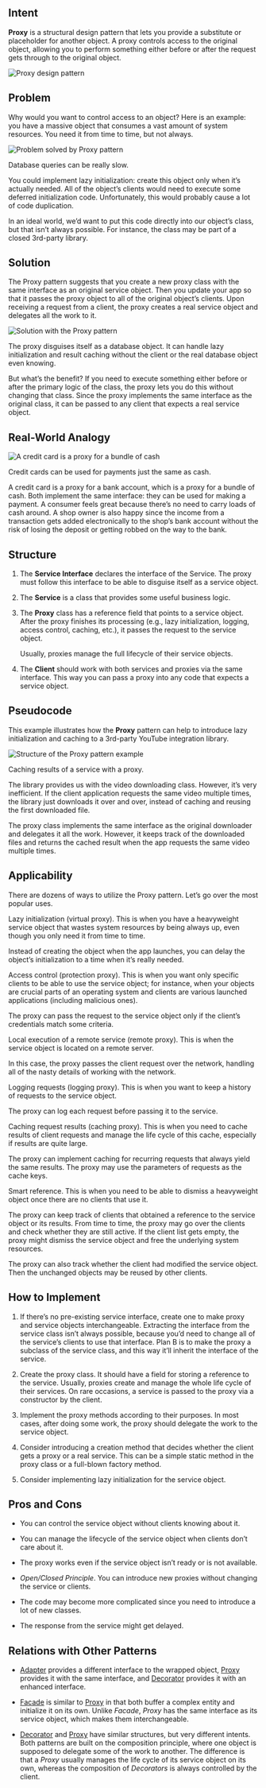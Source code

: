 ## Intent

**Proxy** is a structural design pattern that lets you provide a substitute or placeholder for another object. A proxy controls access to the original object, allowing you to perform something either before or after the request gets through to the original object.

![Proxy design pattern](https://refactoring.guru/images/patterns/content/proxy/proxy.png)

## Problem

Why would you want to control access to an object? Here is an example: you have a massive object that consumes a vast amount of system resources. You need it from time to time, but not always.

![Problem solved by Proxy pattern](https://refactoring.guru/images/patterns/diagrams/proxy/problem-en.png)

Database queries can be really slow.

You could implement lazy initialization: create this object only when it’s actually needed. All of the object’s clients would need to execute some deferred initialization code. Unfortunately, this would probably cause a lot of code duplication.

In an ideal world, we’d want to put this code directly into our object’s class, but that isn’t always possible. For instance, the class may be part of a closed 3rd-party library.

## Solution

The Proxy pattern suggests that you create a new proxy class with the same interface as an original service object. Then you update your app so that it passes the proxy object to all of the original object’s clients. Upon receiving a request from a client, the proxy creates a real service object and delegates all the work to it.

![Solution with the Proxy pattern](https://refactoring.guru/images/patterns/diagrams/proxy/solution-en.png)

The proxy disguises itself as a database object. It can handle lazy initialization and result caching without the client or the real database object even knowing.

But what’s the benefit? If you need to execute something either before or after the primary logic of the class, the proxy lets you do this without changing that class. Since the proxy implements the same interface as the original class, it can be passed to any client that expects a real service object.

## Real-World Analogy

![A credit card is a proxy for a bundle of cash](https://refactoring.guru/images/patterns/diagrams/proxy/live-example.png)

Credit cards can be used for payments just the same as cash.

A credit card is a proxy for a bank account, which is a proxy for a bundle of cash. Both implement the same interface: they can be used for making a payment. A consumer feels great because there’s no need to carry loads of cash around. A shop owner is also happy since the income from a transaction gets added electronically to the shop’s bank account without the risk of losing the deposit or getting robbed on the way to the bank.

## Structure

1.  The **Service Interface** declares the interface of the Service. The proxy must follow this interface to be able to disguise itself as a service object.
    
2.  The **Service** is a class that provides some useful business logic.
    
3.  The **Proxy** class has a reference field that points to a service object. After the proxy finishes its processing (e.g., lazy initialization, logging, access control, caching, etc.), it passes the request to the service object.
    
    Usually, proxies manage the full lifecycle of their service objects.
    
4.  The **Client** should work with both services and proxies via the same interface. This way you can pass a proxy into any code that expects a service object.
    

## Pseudocode

This example illustrates how the **Proxy** pattern can help to introduce lazy initialization and caching to a 3rd-party YouTube integration library.

![Structure of the Proxy pattern example](https://refactoring.guru/images/patterns/diagrams/proxy/example.png)

Caching results of a service with a proxy.

The library provides us with the video downloading class. However, it’s very inefficient. If the client application requests the same video multiple times, the library just downloads it over and over, instead of caching and reusing the first downloaded file.

The proxy class implements the same interface as the original downloader and delegates it all the work. However, it keeps track of the downloaded files and returns the cached result when the app requests the same video multiple times.

## Applicability

There are dozens of ways to utilize the Proxy pattern. Let’s go over the most popular uses.

Lazy initialization (virtual proxy). This is when you have a heavyweight service object that wastes system resources by being always up, even though you only need it from time to time.

Instead of creating the object when the app launches, you can delay the object’s initialization to a time when it’s really needed.

Access control (protection proxy). This is when you want only specific clients to be able to use the service object; for instance, when your objects are crucial parts of an operating system and clients are various launched applications (including malicious ones).

The proxy can pass the request to the service object only if the client’s credentials match some criteria.

Local execution of a remote service (remote proxy). This is when the service object is located on a remote server.

In this case, the proxy passes the client request over the network, handling all of the nasty details of working with the network.

Logging requests (logging proxy). This is when you want to keep a history of requests to the service object.

The proxy can log each request before passing it to the service.

Caching request results (caching proxy). This is when you need to cache results of client requests and manage the life cycle of this cache, especially if results are quite large.

The proxy can implement caching for recurring requests that always yield the same results. The proxy may use the parameters of requests as the cache keys.

Smart reference. This is when you need to be able to dismiss a heavyweight object once there are no clients that use it.

The proxy can keep track of clients that obtained a reference to the service object or its results. From time to time, the proxy may go over the clients and check whether they are still active. If the client list gets empty, the proxy might dismiss the service object and free the underlying system resources.

The proxy can also track whether the client had modified the service object. Then the unchanged objects may be reused by other clients.

## How to Implement

1.  If there’s no pre-existing service interface, create one to make proxy and service objects interchangeable. Extracting the interface from the service class isn’t always possible, because you’d need to change all of the service’s clients to use that interface. Plan B is to make the proxy a subclass of the service class, and this way it’ll inherit the interface of the service.
    
2.  Create the proxy class. It should have a field for storing a reference to the service. Usually, proxies create and manage the whole life cycle of their services. On rare occasions, a service is passed to the proxy via a constructor by the client.
    
3.  Implement the proxy methods according to their purposes. In most cases, after doing some work, the proxy should delegate the work to the service object.
    
4.  Consider introducing a creation method that decides whether the client gets a proxy or a real service. This can be a simple static method in the proxy class or a full-blown factory method.
    
5.  Consider implementing lazy initialization for the service object.
    

## Pros and Cons

-   You can control the service object without clients knowing about it.
-   You can manage the lifecycle of the service object when clients don’t care about it.
-   The proxy works even if the service object isn’t ready or is not available.
-   _Open/Closed Principle_. You can introduce new proxies without changing the service or clients.

-   The code may become more complicated since you need to introduce a lot of new classes.
-   The response from the service might get delayed.

## Relations with Other Patterns

-   [Adapter](https://refactoring.guru/pattern/adapter) provides a different interface to the wrapped object, [Proxy](https://refactoring.guru/pattern/proxy) provides it with the same interface, and [Decorator](https://refactoring.guru/pattern/decorator) provides it with an enhanced interface.
    
-   [Facade](https://refactoring.guru/pattern/facade) is similar to [Proxy](https://refactoring.guru/pattern/proxy) in that both buffer a complex entity and initialize it on its own. Unlike _Facade_, _Proxy_ has the same interface as its service object, which makes them interchangeable.
    
-   [Decorator](https://refactoring.guru/pattern/decorator) and [Proxy](https://refactoring.guru/pattern/proxy) have similar structures, but very different intents. Both patterns are built on the composition principle, where one object is supposed to delegate some of the work to another. The difference is that a _Proxy_ usually manages the life cycle of its service object on its own, whereas the composition of _Decorators_ is always controlled by the client.